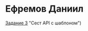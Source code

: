 # Ефремов Даниил

[Задание 3](https://github.com/Daniil-Efremov/Daniil-Efremov.github.io/tree/APItest/%D0%97%D0%B0%D0%B4%D0%B0%D0%BD%D0%B8%D0%B5%203%20%D0%95%D1%84%D1%80%D0%B5%D0%BC%D0%BE%D0%B2%20%D0%94.%D0%94) "Сест API  с шаблоном")  


